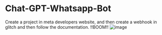 # Chat-GPT-Whatsapp-Bot
Create a project in meta developers website, and then create a webhook in glitch and then follow the documentation.
!!BOOM!!
![image](https://user-images.githubusercontent.com/95224492/219824801-7716f661-356b-494f-9c92-b5ba1caaa036.png)
